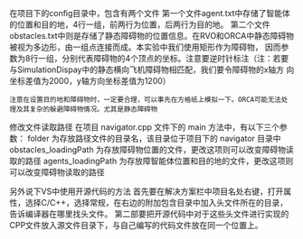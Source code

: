 在项目下的config目录中，包含有两个文件
	第一个文件agent.txt中存储了智能体的位置和目的地，4行一组，前两行为位置，后两行为目的地。
	第二个文件obstacles.txt中则是存储了静态障碍物的位置信息。在RVO和ORCA中静态障碍物被视为多边形，由一组点连接而成。本实验中我们使用矩形作为障碍物，	因而参数为8行一组，分别代表障碍物的4个顶点的坐标。注意要逆时针标注（注：若要与SimulationDispay中的静态横向飞机障碍物相匹配，我们要令障碍物的x轴方	向坐标差值为2000，y轴方向坐标差值为1200）

	
	注意在设置目的地和障碍物时，一定要合理，可以事先在方格纸上模拟一下。ORCA可能无法处理及其复杂的躲避障碍物情况。尤其是静态障碍物



修改文件读取路径
	在项目 navigator.cpp 文件下的 main 方法中，有以下三个参数：
		folder 为存放路径文件的目录名，该目录位于项目下的 navigator 目录中
		obstacles_loadingPath 为存放障碍物位置的文件，更改这项则可以改变障碍物读取的路径
       		agents_loadingPath 为存放障智能体位置和目的地的文件，更改这项则可以改变障碍物读取的路径


另外说下VS中使用开源代码的方法
	首先要在解决方案栏中项目名处右键，打开属性，选择C/C++，选择常规，在右边的附加包含目录中加入头文件所在的目录，告诉编译器在哪里找头文件。
	第二部要把开源代码中对于这些头文件进行实现的CPP文件放入源文件目录下，与自己编写的代码文件放在同一个位置上。